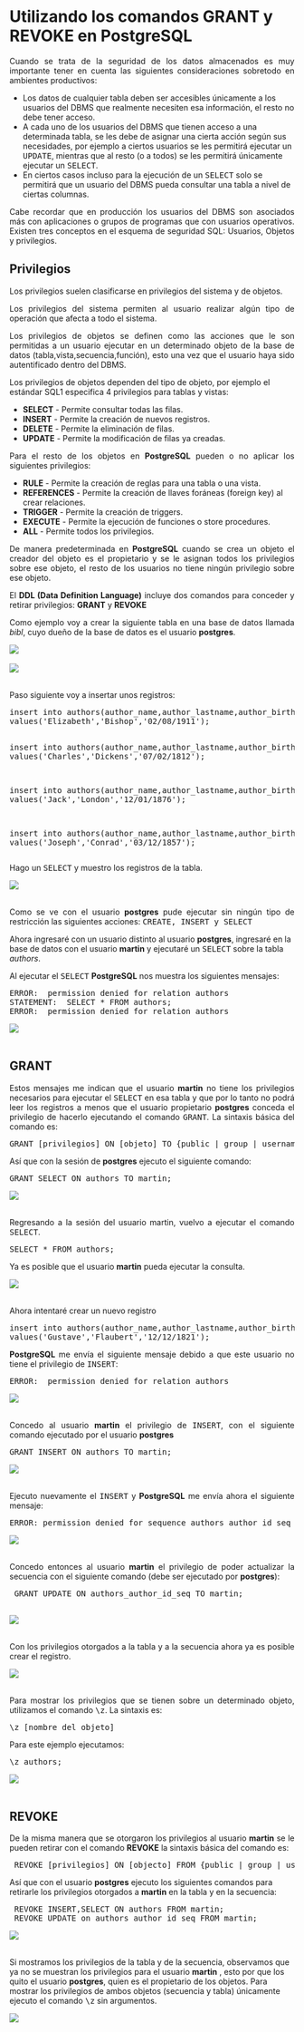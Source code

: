 # Utilizando los comandos GRANT y REVOKE en PostgreSQL
		
<p align="justify">Cuando se trata de la seguridad de los datos almacenados es muy importante tener en cuenta las siguientes consideraciones sobretodo en ambientes productivos:
</p>
<ul>
<li>Los datos de cualquier tabla deben ser accesibles únicamente a los usuarios del DBMS que realmente necesiten esa información, el resto no debe tener acceso.</li>
<li>A cada uno de los usuarios del DBMS que tienen acceso a una determinada tabla, se les debe de asignar una cierta acción según sus necesidades, por ejemplo a ciertos usuarios se les permitirá ejecutar un <tt>UPDATE</tt>, mientras que al resto (o a todos) se les permitirá únicamente ejecutar un <tt>SELECT</tt>.</li>
<li>En ciertos casos incluso para la ejecución de un <tt>SELECT</tt> solo se permitirá que un usuario del DBMS pueda consultar una tabla a nivel de ciertas columnas.</li>
</ul>
<p align="justify">
Cabe recordar que en producción los usuarios del DBMS son asociados más con aplicaciones o grupos de programas que con usuarios operativos.
Existen tres conceptos en el esquema de seguridad SQL: Usuarios, Objetos y privilegios. 
</p>
<h2>Privilegios</h2>
<p align="justify">Los privilegios suelen clasificarse en privilegios del sistema y de objetos.</p>
<p align="justify">Los privilegios del sistema permiten al usuario realizar algún tipo de operación que afecta a todo el sistema. </p>
<p align="justify">Los privilegios de objetos se definen como las acciones que le son permitidas a un usuario ejecutar en un determinado objeto de la base de datos (tabla,vista,secuencia,función), esto una vez que el usuario haya sido autentificado dentro del DBMS.</p>
<p>Los privilegios de objetos dependen del tipo de objeto, por ejemplo el estándar SQL1 especifica 4 privilegios para tablas y vistas:</p>
<ul>
<li><b>SELECT</b> - Permite consultar todas las filas.</li>
<li><b>INSERT</b> - Permite la creación de nuevos registros.</li>
<li><b>DELETE</b> - Permite la eliminación de filas.</li>
<li><b>UPDATE</b> - Permite la modificación de filas ya creadas.</li>
</ul>
<p align="justify">Para el resto de los objetos en <b>PostgreSQL</b> pueden o no aplicar los siguientes privilegios:</p>
<ul>
<li><b>RULE</b> - Permite la creación de reglas para una tabla o una vista.</li>
<li><b>REFERENCES</b> - Permite la creación de llaves foráneas (foreign key) al crear relaciones.</li>
<li><b>TRIGGER</b> - Permite la creación de triggers.</li>
<li><b>EXECUTE</b> - Permite la ejecución de funciones o store procedures.</li>
<li><b>ALL</b> - Permite todos los privilegios.</li>
</ul>
<p align="justify">De manera predeterminada en <b>PostgreSQL</b> cuando se crea un objeto el creador del objeto es el propietario y se le asignan todos los privilegios sobre ese objeto, el resto de los usuarios no tiene ningún privilegio sobre ese objeto.</p>
<p align="justify">El <b>DDL (Data Definition Language)</b> incluye dos comandos para conceder y retirar privilegios: <b>GRANT</b> y <b>REVOKE</b></p>
<p align="justify">Como ejemplo voy a crear la siguiente tabla en una base de datos llamada <i>bibl</i>, cuyo dueño de la base de datos es el usuario <b>postgres</b>.</p>
<div>
<IMG src="images/tbauthors.png">
</div><br>
<div>
<IMG src="images/fig1.png">
</div><br>
<p align="justify">Paso siguiente voy a insertar unos registros:</p>
<pre>
insert into authors(author_name,author_lastname,author_birthdate)
values('Elizabeth','Bishop','02/08/1911');
 
insert into authors(author_name,author_lastname,author_birthdate)
values('Charles','Dickens','07/02/1812');
 
insert into authors(author_name,author_lastname,author_birthdate)
values('Jack','London','12/01/1876');

insert into authors(author_name,author_lastname,author_birthdate)
values('Joseph','Conrad','03/12/1857');
</pre>
 <p>Hago un <tt>SELECT</tt> y muestro los registros de la tabla.</p>
 <div>
<IMG src="images/fig2.png">
</div><br>
 <p align="justify">Como se ve con el usuario <b>postgres</b> pude ejecutar sin ningún tipo de restricción las siguientes acciones: <tt>CREATE, INSERT y SELECT</tt></p>
 <p>Ahora ingresaré con un usuario distinto al usuario <b>postgres</b>, ingresaré en la base de datos con el usuario <b>martin</b> y ejecutaré un <tt>SELECT</tt> sobre la tabla <i>authors</i>.</p>
 <p>Al ejecutar el <tt>SELECT</tt> <b>PostgreSQL</b> nos muestra los siguientes mensajes:</p>
 <pre>
ERROR:  permission denied for relation authors
STATEMENT:  SELECT * FROM authors;
ERROR:  permission denied for relation authors
</pre>
 <div>
<IMG src="images/fig3.png">
</div><br>
<h2>GRANT</h2>
<p align="justify">Estos mensajes me indican que el usuario <b>martin</b> no tiene los privilegios necesarios para ejecutar el <tt>SELECT</tt> en esa tabla y que por lo tanto no podrá leer los registros a menos que el usuario propietario <b>postgres</b> conceda el privilegio de hacerlo ejecutando el comando <tt>GRANT</tt>.
La sintaxis básica del comando es:</p>
<pre>
GRANT [privilegios] ON [objeto] TO {public | group | username}
</pre>
<p align="justify">Así que con la sesión de <b>postgres</b> ejecuto el siguiente comando:</p>
<pre>
GRANT SELECT ON authors TO martin;
</pre>
 <div>
<IMG src="images/fig4.png">
</div><br>
<p align="justify">Regresando a la sesión del usuario martin, vuelvo a ejecutar el comando <tt>SELECT</tt>.</p>
<pre>
SELECT * FROM authors;
</pre>
<p align="justify">Ya es posible que el usuario <b>martin</b> pueda ejecutar la consulta.</p>
<div>
<IMG src="images/fig5.png">
</div><br>
<p align="justify">Ahora intentaré crear un nuevo registro</p>
<pre>
insert into authors(author_name,author_lastname,author_birthdate)
values('Gustave','Flaubert','12/12/1821');
</pre>
<p align="justify"><b>PostgreSQL</b> me envía el siguiente mensaje debido a que este usuario no tiene el privilegio de <tt>INSERT</tt>:</p>
<pre>
ERROR:  permission denied for relation authors
</pre>
 <div>
<IMG src="images/fig6.png">
</div><br>
 <p align="justify">Concedo al usuario <b>martin</b> el privilegio de <tt>INSERT</tt>, con el siguiente comando ejecutado por el usuario <b>postgres</b></p>
 <pre>
GRANT INSERT ON authors TO martin;
</pre>
<div>
<IMG src="images/fig7.png">
</div><br>
<p align="justify">Ejecuto nuevamente el <tt>INSERT</tt> y <b>PostgreSQL</b> me envía ahora el siguiente mensaje:</p>
<pre>
ERROR: permission denied for sequence authors_author_id_seq
</pre>
<div>
<IMG src="images/fig8.png">
</div><br>
<p align="justify">Concedo entonces al usuario <b>martin</b> el privilegio de poder actualizar la secuencia con el siguiente comando (debe ser ejecutado por <b>postgres</b>):</p>
<pre>
 GRANT UPDATE ON authors_author_id_seq TO martin;
 </pre>
 <div>
<IMG src="images/fig9.png">
</div><br>
<p align="justify">Con los privilegios otorgados a la tabla y a la secuencia ahora ya es posible crear el registro.</p>
 <div>
<IMG src="images/fig10.png">
</div><br>
<p align="justify">Para mostrar los privilegios que se tienen sobre un determinado objeto, utilizamos el comando <tt>\z</tt>.
La sintaxis es:</p>
<pre>
\z [nombre del objeto]
</pre>
<p>Para este ejemplo ejecutamos:</p>
 <pre>
\z authors;
</pre>
<div>
<IMG src="images/fig11.png">
</div><br>
<h2>REVOKE</h2>
<p align="justify">De la misma manera que se otorgaron los privilegios al usuario <b>martin</b> se le pueden retirar con el comando <b>REVOKE</b> la sintaxis básica del comando es:</p>
<pre>
 REVOKE [privilegios] ON [objecto] FROM {public | group | username }
</pre>
<p>Así que con el usuario <b>postgres</b> ejecuto los siguientes comandos para retirarle los privilegios otorgados a <b>martin</b> en la tabla y en la secuencia:</p>
<pre>
 REVOKE INSERT,SELECT ON authors FROM martin;
 REVOKE UPDATE on authors_author_id_seq FROM martin;
</pre>
<div>
<IMG src="images/fig12.png">
</div><br>
<p>Si mostramos los privilegios de la tabla y de la secuencia, observamos que ya no se muestran los privilegios para el usuario <b>martin</b> , esto por que los quito el usuario <b>postgres</b>, quien es el propietario de los objetos. Para mostrar los privilegios de ambos objetos (secuencia y tabla) únicamente ejecuto el comando <tt>\z</tt> sin argumentos.</p>
<div>
<IMG src="images/fig13.png">
</div>
